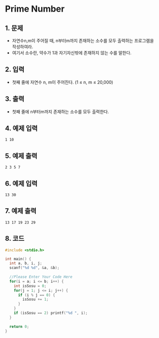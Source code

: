 # Prime Number

## 1. 문제
- 자연수n,m이 주어질 때, n부터m까지 존재하는 소수를 모두 출력하는 프로그램을 작성하여라. 
- 여기서 소수란, 약수가 1과 자기자신밖에 존재하지 않는 수를 말한다.

## 2. 입력
- 첫째 줄에 자연수 n, m이 주어진다. (1 ≤ n, m ≤ 20,000)

## 3. 출력
- 첫째 줄에 n부터m까지 존재하는 소수를 모두 출력한다.

## 4. 예제 입력
```
1 10
```

## 5. 예제 출력
```
2 3 5 7
```

## 6. 예제 입력
```
13 30
```

## 7. 예제 출력
```
13 17 19 23 29
```

## 8. 코드
```c++
#include <stdio.h>

int main() {
  int a, b, i, j;
  scanf("%d %d", &a, &b);
  
  //Please Enter Your Code Here
  for(i = a; i <= b; i++) {
    int isSosu = 0;
    for(j = 1; j <= i; j++) {
      if (i % j == 0) {
        isSosu += 1;
      }
    }
    if (isSosu == 2) printf("%d ", i);
  }
  
  return 0;
}
```
